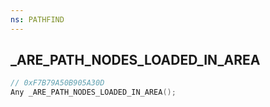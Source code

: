 ```yaml
---
ns: PATHFIND
---
```

## _ARE_PATH_NODES_LOADED_IN_AREA

```c
// 0xF7B79A50B905A30D
Any _ARE_PATH_NODES_LOADED_IN_AREA();
```

